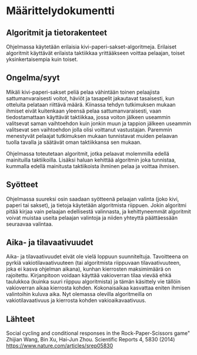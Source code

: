# Määrittelydokumentti

## Algoritmit ja tietorakenteet
Ohjelmassa käytetään erilaisia kivi-paperi-sakset-algoritmeja. Erilaiset algoritmit käyttävät erilaista taktiikkaa yrittääkseen voittaa pelaajan, toiset yksinkertaisempia kuin toiset.

## Ongelma/syyt
Mikäli kivi-paperi-sakset peliä pelaa vähintään toinen pelaajista sattumanvaraisesti voitot, häviöt ja tasapelit jakautavat tasaisesti, kun otteluita pelataan riittävä määrä. Kiinassa tehdyn tutkimuksen mukaan ihmiset eivät kuitenkaan yleensä pelaa sattumanvaraisesti, vaan tiedostamattaan käyttävät taktiikkaa, jossa voiton jälkeen useammin valitsevat saman vaihtoehdon kuin jonkin muun ja tappion jälkeen useammin valitsevat sen vaihtoehdon jolla olisi voittanut vastustajan. Paremmin menestyvät pelaajat tutkimuksen mukaan tunnistavat muiden pelaavan tuolla tavalla ja säätävät oman taktiikkansa sen mukaan.

Ohjelmassa toteutetaan algoritmit, jotka pelaavat molemmilla edellä mainituilla taktiikoilla. Lisäksi haluan kehittää algoritmin joka tunnistaa, kummalla edellä mainitusta taktiikoista ihminen pelaa ja voittaa ihmisen.

## Syötteet
Ohjelmassa suureksi osin saadaan syötteenä pelaajan valinta (joko kivi, paperi tai sakset), ja tietoja käytetään algoritmista riippuen. Jokin algoritmi pitää kirjaa vain pelaajan edellisestä valinnasta, ja kehittyneemmät algoritmit voivat muistaa useita pelaajan valintoja ja niiden yhteyttä päättäessään seuraavaa valintaa.

## Aika- ja tilavaativuudet
Aika- ja tilavaativuudet eivät ole vielä loppuun suunniteltuja. Tavoitteena on pyrkiä vakiotilavaativuuteen (tai algoritmista riippuvaan tilavaativuuteen, joka ei kasva ohjelman aikana), kunhan kierrosten maksimimäärä on rajoitettu. Kirjanpitoon voidaan käyttää vakioverran tilaa vievää ehkä taulukkoa (kuinka suuri riippuu algoritmista) ja tämän käsittely vie tällöin vakioverran aikaa kierrosta kohden. Kokonaisaikaa kasvattaa eniten ihmisen valintoihin kuluva aika. Nyt olemassa olevilla algoritmeilla on vakiotilavaativuus ja kierrosta kohden vakioaikavaativuus.

## Lähteet
Social cycling and conditional responses in the Rock-Paper-Scissors game" Zhijian Wang, Bin Xu, Hai-Jun Zhou. Scientific Reports 4, 5830 (2014) https://www.nature.com/articles/srep05830
